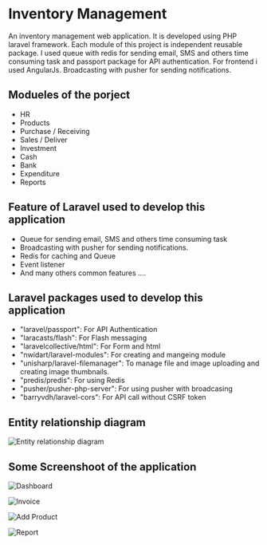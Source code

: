 # Inventory Management

An inventory management web application. It is developed using PHP laravel framework. Each module of this project is independent reusable package. I used queue with redis for sending email, SMS and others time consuming task and passport package for API authentication. For frontend i used AngularJs. Broadcasting with pusher for sending notifications.

## Modueles of the porject

* HR
* Products
* Purchase / Receiving
* Sales / Deliver
* Investment
* Cash
* Bank
* Expenditure
* Reports


## Feature of Laravel used to develop this application

* Queue for sending email, SMS and others time consuming task
* Broadcasting with pusher for sending notifications.
* Redis for caching and Queue
* Event listener
* And many others common features ....

## Laravel packages used to develop this application

* "laravel/passport": For API Authentication
* "laracasts/flash": For Flash messaging
* "laravelcollective/html": For Form and html
* "nwidart/laravel-modules": For creating and mangeing module
* "unisharp/laravel-filemanager": To manage file and image uploading and creating image thumbnails.
* "predis/predis": For using Redis
* "pusher/pusher-php-server": For using pusher with broadcasing
* "barryvdh/laravel-cors": For API call without CSRF token

## Entity relationship diagram

![Entity relationship diagram](https://github.com/almamuncsit/projects/blob/master/inventory/inventory_erd.png "Entity relationship diagram")

## Some Screenshoot of the application

![Dashboard](https://github.com/almamuncsit/projects/blob/master/inventory/dashboard.png "Dashboard")

![Invoice](https://github.com/almamuncsit/projects/blob/master/inventory/invoice.png "Invoice")

![Add Product](https://github.com/almamuncsit/projects/blob/master/inventory/add-product.png "Add Product")

![Report](https://github.com/almamuncsit/projects/blob/master/inventory/report.png "Report")